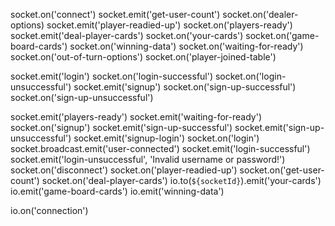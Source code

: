
<!-- In Poker.js -->
socket.on('connect')
socket.emit('get-user-count')
socket.on('dealer-options)
socket.emit('player-readied-up')
socket.on('players-ready')
socket.emit('deal-player-cards')
socket.on('your-cards')
socket.on('game-board-cards')
socket.on('winning-data')
socket.on('waiting-for-ready')
socket.on('out-of-turn-options')
socket.on('player-joined-table')


 <!-- userLoginSignIn.js -->
  socket.emit('login')
  socket.on('login-successful')
  socket.on('login-unsuccessful')
  socket.emit('signup')
  socket.on('sign-up-successful')
  socket.on('sign-up-unsuccessful')

  <!-- pokerSocket.js -->
  socket.emit('players-ready')
  socket.emit('waiting-for-ready')
  socket.on('signup')
  socket.emit('sign-up-successful')
  socket.emit('sign-up-unsuccessful')
  socket.emit('signup-login')
  socket.on('login')
  socket.broadcast.emit('user-connected')
  socket.emit('login-successful')
  socket.emit('login-unsuccessful', 'Invalid username or password!')
  socket.on('disconnect')
  socket.on('player-readied-up')
  socket.on('get-user-count')
  socket.on('deal-player-cards')
  io.to(`${socketId}`).emit('your-cards')
  io.emit('game-board-cards')
  io.emit('winning-data')
  <!-- app.js -->
io.on('connection')